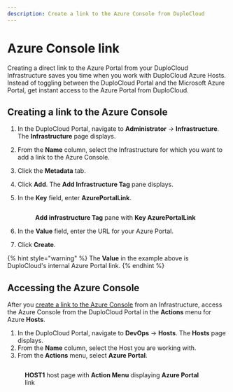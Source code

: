 ```yaml
---
description: Create a link to the Azure Console from DuploCloud
---
```


# Azure Console link

Creating a direct link to the Azure Portal from your DuploCloud Infrastructure saves you time when you work with DuploCloud Azure Hosts. Instead of toggling between the DuploCloud Portal and the Microsoft Azure Portal, get instant access to the Azure Portal from DuploCloud.

## Creating a link to the Azure Console&#x20;

1. In the DuploCloud Portal, navigate to **Administrator** -> **Infrastructure**. The **Infrastructure** page displays.
2. From the **Name** column, select the Infrastructure for which you want to add a link to the Azure Console.
3. Click the **Metadata** tab.
4. Click **Add**. The **Add Infrastructure Tag** pane displays.
5.  In the **Key** field, enter **AzurePortalLink**.

    <figure><img src="../../../.gitbook/assets/azure_portal.png" alt=""><figcaption><p><strong>Add infrastructure Tag</strong> pane with <strong>Key AzurePortalLink</strong></p></figcaption></figure>
6. In the **Value** field, enter the URL for your Azure Portal.&#x20;
7. Click **Create**.

{% hint style="warning" %}
The **Value** in the example above is DuploCloud's internal Azure Portal link.
{% endhint %}

## Accessing the Azure Console

After you [create a link to the Azure Console](azure-console-link.md#creating-a-link-to-the-azure-console) from an Infrastructure, access the Azure Console from the DuploCloud Portal in the **Actions** menu for Azure **Hosts**.

1. In the DuploCloud Portal, navigate to **DevOps** -> **Hosts**. The **Hosts** page displays.
2. From the **Name** column, select the Host you are working with.
3. From the **Actions** menu, select **Azure Portal**.

<figure><img src="../../../.gitbook/assets/aws-con_app.png" alt=""><figcaption><p><strong>HOST1</strong> host page with <strong>Action Menu</strong> displaying <strong>Azure Portal</strong> link</p></figcaption></figure>
